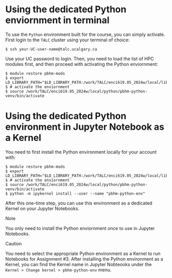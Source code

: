 # Using the dedicated Python enviornment in terminal
To use the `Python` environment built for the course, you can simply activate.
First login to the `TALC` cluster using your terminal of choice:
```console
$ ssh your-UC-user-name@talc.ucalgary.ca
```
Use your UC password to login. Then, you need to load the list of HPC modules
first, and then proceed with activating the Python enviornment:
```console
$ module restore pbhm-mods
$ export LD_LIBRARY_PATH="$LD_LIBRARY_PATH:/work/TALC/enci619.05_2024w/local/lib64/"
$ # activate the enviornment
$ source /work/TALC/enci619.05_2024w/local/python/pbhm-python-venv/bin/activate
```

# Using the dedicated Python environment in Jupyter Notebook as a Kernel
You need to first install the Python environment locally for your account with:
```console
$ module restore pbhm-mods
$ export LD_LIBRARY_PATH="$LD_LIBRARY_PATH:/work/TALC/enci619.05_2024w/local/lib64/"
$ # activate the enviornment
$ source /work/TALC/enci619.05_2024w/local/python/pbhm-python-venv/bin/activate
$ python -m ipykernel install --user --name "pbhm-python-env"
```
After this one-time step, you can use this environment as a dedicated Kernel on your Jupyter Notebooks.

> [!NOTE]
> You only need to install the Python enviornment once to use in Jupyter Notebooks.

> [!CAUTION]
> You need to select the appropriate Python environment as a Kernel to run Notebooks for Assignment #3. After installing the Python environment as a Kernel, you can find the Kernel name in Jupyter Nobteooks under the `Kernel > Change kernel > pbhm-python-env` menu.
